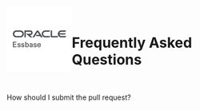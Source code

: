 <p float="left">
  <img align="left" width="130" src="./images/oracle-Essbase.png">
  <br/>
  <h1>Frequently Asked Questions</h1>
  <br/>
</p>
How should I submit the pull request?
